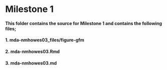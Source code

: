 # Milestone 1
#### This folder contains the source for Milestone 1 and contains the following files;
#### 1. mda-nmhowes03_files/figure-gfm
#### 2. mda-nmhowes03.Rmd
#### 3. mda-nmhowes03.md
